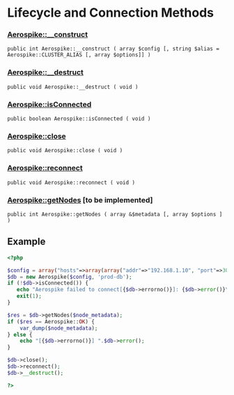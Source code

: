 
# Lifecycle and Connection Methods

### [Aerospike::__construct](aerospike_construct.md)
```
public int Aerospike::__construct ( array $config [, string $alias = Aerospike::CLUSTER_ALIAS [, array $options]] )
```

### [Aerospike::__destruct](aerospike_destruct.md)
```
public void Aerospike::__destruct ( void )
```

### [Aerospike::isConnected](aerospike_isconnected.md)
```
public boolean Aerospike::isConnected ( void )
```

### [Aerospike::close](aerospike_close.md)
```
public void Aerospike::close ( void )
```

### [Aerospike::reconnect](aerospike_reconnect.md)
```
public void Aerospike::reconnect ( void )
```

### [Aerospike::getNodes](aerospike_getnodes.md) \[to be implemented\]
```
public int Aerospike::getNodes ( array &$metadata [, array $options ] )
```

## Example

```php
<?php

$config = array("hosts"=>array(array("addr"=>"192.168.1.10", "port"=>3000)));
$db = new Aerospike($config, 'prod-db');
if (!$db->isConnected()) {
   echo "Aerospike failed to connect[{$db->errorno()}]: {$db->error()}\n";
   exit(1);
}

$res = $db->getNodes($node_metadata);
if ($res == Aerospike::OK) {
    var_dump($node_metadata);
} else {
    echo "[{$db->errorno()}] ".$db->error();
}

$db->close();
$db->reconnect();
$db->__destruct();

?>
```
